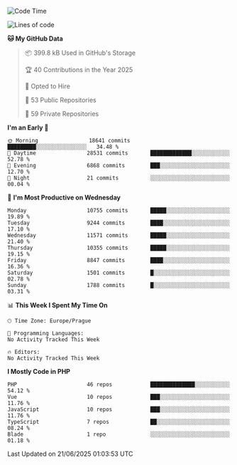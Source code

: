 <!--START_SECTION:waka-->
![Code Time](http://img.shields.io/badge/Code%20Time-1%2C584%20hrs%203%20mins-blue)

![Lines of code](https://img.shields.io/badge/From%20Hello%20World%20I%27ve%20Written-15.6%20million%20lines%20of%20code-blue)

**🐱 My GitHub Data** 

> 📦 399.8 kB Used in GitHub's Storage 
 > 
> 🏆 40 Contributions in the Year 2025
 > 
> 💼 Opted to Hire
 > 
> 📜 53 Public Repositories 
 > 
> 🔑 59 Private Repositories 
 > 
**I'm an Early 🐤** 

```text
🌞 Morning                18641 commits       █████████░░░░░░░░░░░░░░░░   34.48 % 
🌆 Daytime                28531 commits       █████████████░░░░░░░░░░░░   52.78 % 
🌃 Evening                6868 commits        ███░░░░░░░░░░░░░░░░░░░░░░   12.70 % 
🌙 Night                  21 commits          ░░░░░░░░░░░░░░░░░░░░░░░░░   00.04 % 
```
📅 **I'm Most Productive on Wednesday** 

```text
Monday                   10755 commits       █████░░░░░░░░░░░░░░░░░░░░   19.89 % 
Tuesday                  9244 commits        ████░░░░░░░░░░░░░░░░░░░░░   17.10 % 
Wednesday                11571 commits       █████░░░░░░░░░░░░░░░░░░░░   21.40 % 
Thursday                 10355 commits       █████░░░░░░░░░░░░░░░░░░░░   19.15 % 
Friday                   8847 commits        ████░░░░░░░░░░░░░░░░░░░░░   16.36 % 
Saturday                 1501 commits        █░░░░░░░░░░░░░░░░░░░░░░░░   02.78 % 
Sunday                   1788 commits        █░░░░░░░░░░░░░░░░░░░░░░░░   03.31 % 
```


📊 **This Week I Spent My Time On** 

```text
🕑︎ Time Zone: Europe/Prague

💬 Programming Languages: 
No Activity Tracked This Week

🔥 Editors: 
No Activity Tracked This Week
```

**I Mostly Code in PHP** 

```text
PHP                      46 repos            ██████████████░░░░░░░░░░░   54.12 % 
Vue                      10 repos            ███░░░░░░░░░░░░░░░░░░░░░░   11.76 % 
JavaScript               10 repos            ███░░░░░░░░░░░░░░░░░░░░░░   11.76 % 
TypeScript               7 repos             ██░░░░░░░░░░░░░░░░░░░░░░░   08.24 % 
Blade                    1 repo              ░░░░░░░░░░░░░░░░░░░░░░░░░   01.18 % 
```




 Last Updated on 21/06/2025 01:03:53 UTC
<!--END_SECTION:waka-->
<!--
**AlexKratky/AlexKratky** is a ✨ _special_ ✨ repository because its `README.md` (this file) appears on your GitHub profile.

Here are some ideas to get you started:

- 🔭 I’m currently working on ...
- 🌱 I’m currently learning ...
- 👯 I’m looking to collaborate on ...
- 🤔 I’m looking for help with ...
- 💬 Ask me about ...
- 📫 How to reach me: ...
- 😄 Pronouns: ...
- ⚡ Fun fact: ...
-->

